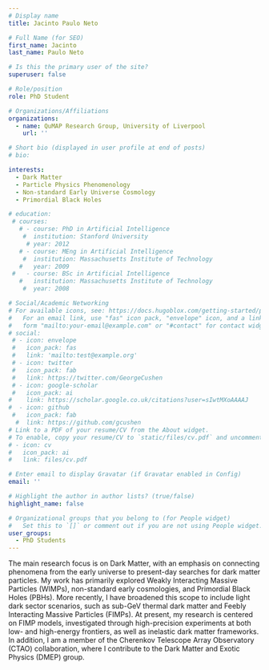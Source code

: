 ```yaml
---
# Display name
title: Jacinto Paulo Neto

# Full Name (for SEO)
first_name: Jacinto
last_name: Paulo Neto

# Is this the primary user of the site?
superuser: false

# Role/position
role: PhD Student

# Organizations/Affiliations
organizations:
  - name: QuMAP Research Group, University of Liverpool
    url: ''

# Short bio (displayed in user profile at end of posts)
# bio: 

interests:
  - Dark Matter
  - Particle Physics Phenomenology
  - Non-standard Early Universe Cosmology
  - Primordial Black Holes

# education:
 # courses:
   # - course: PhD in Artificial Intelligence
    #  institution: Stanford University
     # year: 2012
   # - course: MEng in Artificial Intelligence
    #  institution: Massachusetts Institute of Technology
   #   year: 2009
 #   - course: BSc in Artificial Intelligence
   #   institution: Massachusetts Institute of Technology
    #  year: 2008

# Social/Academic Networking
# For available icons, see: https://docs.hugoblox.com/getting-started/page-builder/#icons
#   For an email link, use "fas" icon pack, "envelope" icon, and a link in the
#   form "mailto:your-email@example.com" or "#contact" for contact widget.
# social:
 # - icon: envelope
 #   icon_pack: fas
 #   link: 'mailto:test@example.org'
 # - icon: twitter
 #   icon_pack: fab
 #   link: https://twitter.com/GeorgeCushen
 # - icon: google-scholar
 #   icon_pack: ai
#    link: https://scholar.google.co.uk/citations?user=sIwtMXoAAAAJ
#  - icon: github
 #   icon_pack: fab
  #  link: https://github.com/gcushen
# Link to a PDF of your resume/CV from the About widget.
# To enable, copy your resume/CV to `static/files/cv.pdf` and uncomment the lines below.
# - icon: cv
#   icon_pack: ai
#   link: files/cv.pdf

# Enter email to display Gravatar (if Gravatar enabled in Config)
email: ''

# Highlight the author in author lists? (true/false)
highlight_name: false

# Organizational groups that you belong to (for People widget)
#   Set this to `[]` or comment out if you are not using People widget.
user_groups:
  - PhD Students
---
```

The main research focus is on Dark Matter, with an emphasis on connecting phenomena from the early universe to present-day searches for dark matter particles. My work has primarily explored Weakly Interacting Massive Particles (WIMPs), non-standard early cosmologies, and Primordial Black Holes (PBHs). More recently, I have broadened this scope to include light dark sector scenarios, such as sub-GeV thermal dark matter and Feebly Interacting Massive Particles (FIMPs). At present, my research is centered on FIMP models, investigated through high-precision experiments at both low- and high-energy frontiers, as well as inelastic dark matter frameworks. In addition, I am a member of the Cherenkov Telescope Array Observatory (CTAO) collaboration, where I contribute to the Dark Matter and Exotic Physics (DMEP) group.
